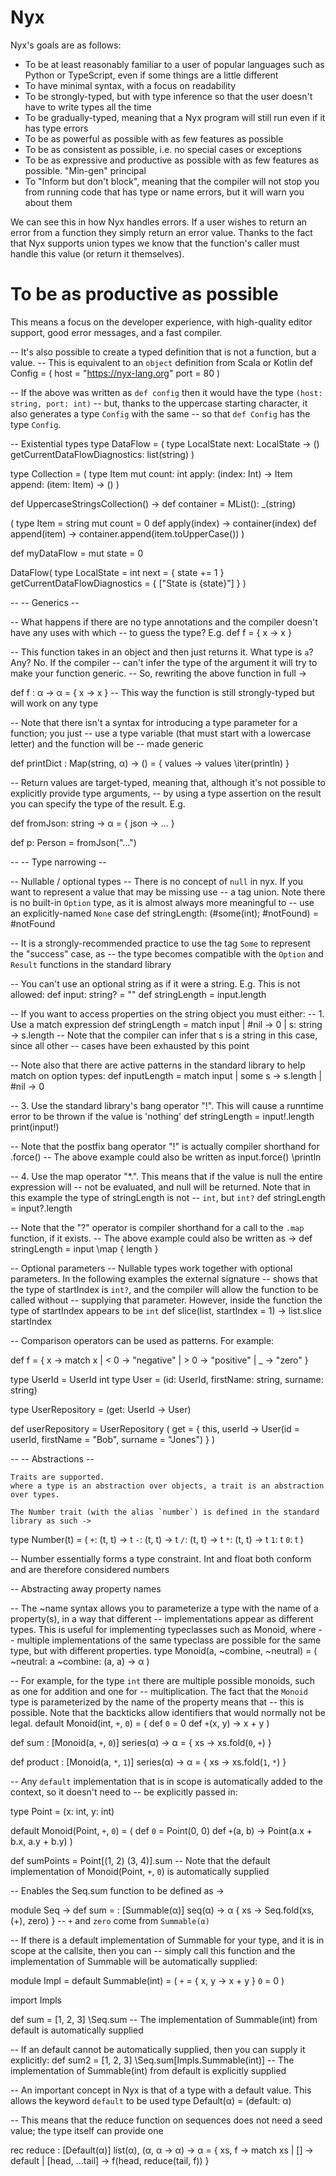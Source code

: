 Nyx
===

Nyx's goals are as follows:

* To be at least reasonably familiar to a user of popular languages such as Python or TypeScript, even if some things are a little different
* To have minimal syntax, with a focus on readability
* To be strongly-typed, but with type inference so that the user doesn't have to write types all the time
* To be gradually-typed, meaning that a Nyx program will still run even if it has type errors
* To be as powerful as possible with as few features as possible
* To be as consistent as possible, i.e. no special cases or exceptions
* To be as expressive and productive as possible with as few features as possible. "Min-gen" principal
* To "Inform but don't block", meaning that the compiler will not stop you from running code that has type or name errors, but it will warn you about them

We can see this in how Nyx handles errors. If a user wishes to return an error from a function they simply return an error value. Thanks to the fact that Nyx supports union types we know that the function's caller must handle this value (or return it themselves).

# To be as productive as possible

This means a focus on the developer experience, with high-quality editor support, good error messages, and a fast compiler.


--  It's also possible to create a typed definition that is not a function, but a value.
--  This is equivalent to an `object` definition from Scala or Kotlin
def Config = ( 
  host = "https://nyx-lang.org"
  port = 80
)

--  If the above was written as `def config` then it would have the type `(host: string, port: int)`
--  but, thanks to the uppercase starting character, it also generates a type `Config` with the same
--  so that `def Config` has the type `Config`.




--  Existential types
type DataFlow = (
  type LocalState
  next: LocalState -> ()
  getCurrentDataFlowDiagnostics: list(string)
)

type Collection = (
  type Item
  mut count: int
  apply: (index: Int) -> Item
  append: (item: Item) -> ()
)

def UppercaseStringsCollection() ->
  def container = MList(): _(string)

  ( type Item = string
    mut count = 0
    def apply(index) -> container(index)
    def append(item) -> container.append(item.toUpperCase())
  )

def myDataFlow = 
  mut state = 0

  DataFlow(
    type LocalState = int
    next = { state += 1 }
    getCurrentDataFlowDiagnostics = { ["State is {state}"] }
  )


--  --	Generics -- 

--	What happens if there are no type annotations and the compiler doesn't have any uses with which
--	to guess the type? E.g.
def f = { x -> x }

--	This function takes in an object and then just returns it. What type is `a`? Any? No. If the compiler
--	can't infer the type of the argument it will try to make your function generic.
--	So, rewriting the above function in full ->

def f
  : α -> α
  = { x -> x }		--	This way the function is still strongly-typed but will work on any type

--  Note that there isn't a syntax for introducing a type parameter for a function; you just
--  use a type variable (that must start with a lowercase letter) and the function will be 
--  made generic


def printDict
  : Map(string, α) -> ()
  = { values ->
    values \iter(println) 
  }

--  Return values are target-typed, meaning that, although it's not possible to explicitly provide type arguments,
--  by using a type assertion on the result you can specify the type of the result. E.g.

def fromJson: string -> α = { json -> ... }

def p: Person = fromJson("...")


--  -- Type narrowing --

-- 	Nullable / optional types
--	There is no concept of `null` in nyx. If you want to represent a value that may be missing use
--  a tag union. Note there is no built-in `Option` type, as it is almost always more meaningful to
--  use an explicitly-named `None` case
def stringLength: (#some(int); #notFound) = #notFound

--  It is a strongly-recommended practice to use the tag `Some` to represent the "success" case, as
--  the type becomes compatible with the `Option` and `Result` functions in the standard library


--	You can't use an optional string as if it were a string. E.g. This is not allowed:
def input: string? = ""
def stringLength = input.length

--	If you want to access properties on the string object you must either:
--	1. Use a match expression
def stringLength =
  match input
    | #nil       ->  0
    | s: string  ->  s.length 	--  Note that the compiler can infer that s is a string in this case, since all other 
                            --  cases have been exhausted by this point

--  Note also that there are active patterns in the standard library to help match on option types:
def inputLength = 
  match input
    | some s -> s.length
    | #nil    -> 0

--	3. Use the standard library's bang operator "!". This will cause a runntime error to be thrown if the value is 'nothing'
def stringLength = input!.length
print(input!)

--	Note that the postfix bang operator "!" is actually compiler shorthand for .force()
--	The above example could also be written as
input.force() \println

--	4. Use the map operator "*.". This means that if the value is null the entire expression will
--	not be evaluated, and null will be returned. Note that in this example the type of stringLength is not
--	`int`, but `int?`
def stringLength = input?.length

-- 	Note that the "?" operator is compiler shorthand for a call to the `.map` function, if it exists.
--	The above example could also be written as ->
def stringLength = input \map { length }

--	Optional parameters
--	Nullable types work together with optional parameters. In the following examples the external signature
--	shows that the type of startIndex is `int?`, and the compiler will allow the function to be called without
--	supplying that parameter. However, inside the function the type of startIndex appears to be `int`
def slice(list, startIndex = 1) ->
    list.slice startIndex


--  Comparison operators can be used as patterns. For example:

def f = { x -> match x
    | < 0 -> "negative"
    | > 0 -> "positive"
    | _   -> "zero"
  }




type UserId = UserId int
type User = (id: UserId, firstName: string, surname: string)

type UserRepository = (get: UserId -> User)

def userRepository = UserRepository (
  get = { this, userId ->
      User(id = userId, firstName = "Bob", surname = "Jones")
  }
)


--  -- Abstractions --

    Traits are supported.
    where a type is an abstraction over objects, a trait is an abstraction over types.
    
    The Number trait (with the alias `number`) is defined in the standard library as such ->

type Number(t) = (
    `+`: (t, t) -> t 
    `-`: (t, t) -> t 
    `/`: (t, t) -> t 
    `*`: (t, t) -> t 
    `1`: t
    `0`: t
)

--	Number essentially forms a type constraint. Int and float both conform and are therefore considered numbers

--  Abstracting away property names

--  The ~name syntax allows you to parameterize a type with the name of a property(s), in a way that different
--  implementations appear as different types. This is useful for implementing typeclasses such as Monoid, where
--  multiple implementations of the same typeclass are possible for the same type, but with different properties.
type Monoid(a, ~combine, ~neutral) = (
    ~neutral: a
    ~combine: (a, a) -> α
)

--  For example, for the type `int` there are multiple possible monoids, such as one for addition and one for 
--  multiplication. The fact that the `Monoid` type is parameterized by the name of the property means that
--  this is possible. Note that the backticks allow identifiers that would normally not be legal.
default Monoid(int, `+`, `0`) = (
    def `0` = 0
    def `+`(x, y) -> x + y
)

def sum 
  : [Monoid(a, `+`, `0`)] series(α) -> α
  = { xs -> xs.fold(`0`, `+`) }

def product
  : [Monoid(a, `*`, `1`)] series(α) -> α
  = { xs -> xs.fold(`1`, `*`) }

--  Any `default` implementation that is in scope is automatically added to the context, so it doesn't need to 
--  be explicitly passed in:

type Point = (x: int, y: int)

default Monoid(Point, `+`, `0`) = (
    def `0` = Point(0, 0)
    def `+`(a, b) -> Point(a.x + b.x, a.y + b.y)
)

def sumPoints = Point[(1, 2)
                      (3, 4)].sum --  Note that the default implementation of Monoid(Point, `+`, `0`) is automatically supplied


--	Enables the Seq.sum function to be defined as ->

module Seq ->
    def sum =
      : [Summable(α)] seq(α) -> α
      { xs -> Seq.fold(xs, (+), zero) } -- `+` and `zero` come from `Summable(α)`

--  If there is a default implementation of Summable for your type, and it is in scope at the callsite, then you can
--  simply call this function and the implementation of Summable will be automatically supplied:

module Impl =
    default Summable(int) = (
        `+` = { x, y -> x + y }
        `0` = 0
    )

import Impls

def sum = [1, 2, 3] \Seq.sum --  The implementation of Summable(int) from default is automatically supplied

--  If an default cannot be automatically supplied, then you can supply it explicitly:
def sum2 = [1, 2, 3] \Seq.sum[Impls.Summable(int)] --  The implementation of Summable(int) from default is explicitly supplied

--	An important concept in Nyx is that of a type with a default value. This allows the keyword `default` to be used
type Default(α) = (default: α)

--   This means that the reduce function on sequences does not need a seed value; the type itself can provide one

rec reduce
  : [Default(α)] list(α), (α, α -> α) -> α
  = { xs, f ->
    match xs
      | [] -> default
      | [head, ...tail] -> f(head, reduce(tail, f))
  }



